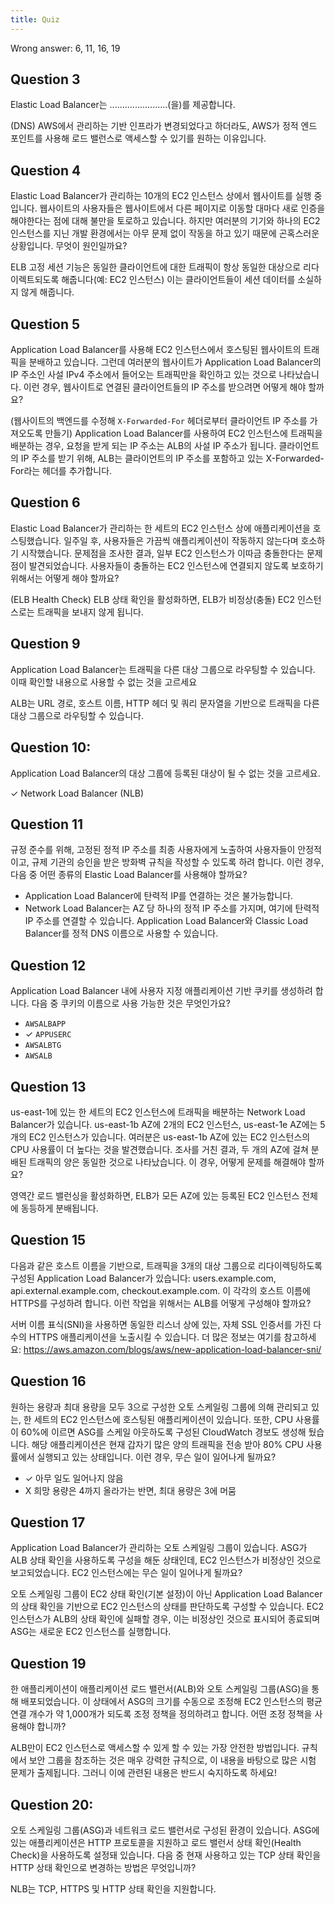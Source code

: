 ```yaml
---
title: Quiz
---
```


Wrong answer: 6, 11, 16, 19

## Question 3
Elastic Load Balancer는 .......................(을)를 제공합니다.

(DNS) AWS에서 관리하는 기반 인프라가 변경되었다고 하더라도, AWS가 정적 엔드 포인트를 사용해 로드 밸런스로 액세스할 수 있기를 원하는 이유입니다.


## Question 4
Elastic Load Balancer가 관리하는 10개의 EC2 인스턴스 상에서 웹사이트를 실행 중입니다. 웹사이트의 사용자들은 웹사이트에서 다른 페이지로 이동할 대마다 새로 인증을 해야한다는 점에 대해 불만을 토로하고 있습니다. 하지만 여러분의 기기와 하나의 EC2 인스턴스를 지닌 개발 환경에서는 아무 문제 없이 작동을 하고 있기 때문에 곤혹스러운 상황입니다. 무엇이 원인일까요?

ELB 고정 세션 기능은 동일한 클라이언트에 대한 트래픽이 항상 동일한 대상으로 리다이렉트되도록 해줍니다(예: EC2 인스턴스) 이는 클라이언트들이 세션 데이터를 소실하지 않게 해줍니다.



## Question 5
Application Load Balancer를 사용해 EC2 인스턴스에서 호스팅된 웹사이트의 트래픽을 분배하고 있습니다. 그런데 여러분의 웹사이트가 Application Load Balancer의 IP 주소인 사설 IPv4 주소에서 들어오는 트래픽만을 확인하고 있는 것으로 나타났습니다. 이런 경우, 웹사이트로 연결된 클라이언트들의 IP 주소를 받으려면 어떻게 해야 할까요?

(웹사이트의 백엔드를 수정해 `X-Forwarded-For` 헤더로부터 클라이언트 IP 주소를 가져오도록 만들기) Application Load Balancer를 사용하여 EC2 인스턴스에 트래픽을 배분하는 경우, 요청을 받게 되는 IP 주소는 ALB의 사설 IP 주소가 됩니다. 클라이언트의 IP 주소를 받기 위해, ALB는 클라이언트의 IP 주소를 포함하고 있는 X-Forwarded-For라는 헤더를 추가합니다.



## Question 6
Elastic Load Balancer가 관리하는 한 세트의 EC2 인스턴스 상에 애플리케이션을 호스팅했습니다. 일주일 후, 사용자들은 가끔씩 애플리케이션이 작동하지 않는다며 호소하기 시작했습니다. 문제점을 조사한 결과, 일부 EC2 인스턴스가 이따금 충돌한다는 문제점이 발견되었습니다. 사용자들이 충돌하는 EC2 인스턴스에 연결되지 않도록 보호하기 위해서는 어떻게 해야 할까요?

(ELB Health Check) ELB 상태 확인을 활성화하면, ELB가 비정상(충돌) EC2 인스턴스로는 트래픽을 보내지 않게 됩니다.



## Question 9
Application Load Balancer는 트래픽을 다른 대상 그룹으로 라우팅할 수 있습니다. 이때 확인할 내용으로 사용할 수 없는 것을 고르세요

ALB는 URL 경로, 호스트 이름, HTTP 헤더 및 쿼리 문자열을 기반으로 트래픽을 다른 대상 그룹으로 라우팅할 수 있습니다.



## Question 10:
Application Load Balancer의 대상 그룹에 등록된 대상이 될 수 없는 것을 고르세요.

✓ Network Load Balancer (NLB)


## Question 11
규정 준수를 위해, 고정된 정적 IP 주소를 최종 사용자에게 노출하여 사용자들이 안정적이고, 규제 기관의 승인을 받은 방화벽 규칙을 작성할 수 있도록 하려 합니다. 이런 경우, 다음 중 어떤 종류의 Elastic Load Balancer를 사용해야 할까요?

- Application Load Balancer에 탄력적 IP를 연결하는 것은 불가능합니다.
- Network Load Balancer는 AZ 당 하나의 정적 IP 주소를 가지며, 여기에 탄력적 IP 주소를 연결할 수 있습니다. Application Load Balancer와 Classic Load Balancer를 정적 DNS 이름으로 사용할 수 있습니다.



## Question 12
Application Load Balancer 내에 사용자 지정 애플리케이션 기반 쿠키를 생성하려 합니다. 다음 중 쿠키의 이름으로 사용 가능한 것은 무엇인가요?

- `AWSALBAPP`
- ✓ `APPUSERC`
- `AWSALBTG`
- `AWSALB`


## Question 13
us-east-1에 있는 한 세트의 EC2 인스턴스에 트래픽을 배분하는 Network Load Balancer가 있습니다. us-east-1b AZ에 2개의 EC2 인스턴스, us-east-1e AZ에는 5개의 EC2 인스턴스가 있습니다. 여러분은 us-east-1b AZ에 있는 EC2 인스턴스의 CPU 사용률이 더 높다는 것을 발견했습니다. 조사를 거친 결과, 두 개의 AZ에 걸쳐 분배된 트래픽의 양은 동일한 것으로 나타났습니다. 이 경우, 어떻게 문제를 해결해야 할까요?

영역간 로드 밸런싱을 활성화하면, ELB가 모든 AZ에 있는 등록된 EC2 인스턴스 전체에 동등하게 분배됩니다.


## Question 15
다음과 같은 호스트 이름을 기반으로, 트래픽을 3개의 대상 그룹으로 리다이렉팅하도록 구성된 Application Load Balancer가 있습니다: users.example.com, api.external.example.com, checkout.example.com. 이 각각의 호스트 이름에 HTTPS를 구성하려 합니다. 이런 작업을 위해서는 ALB를 어떻게 구성해야 할까요?

서버 이름 표식(SNI)을 사용하면 동일한 리스너 상에 있는, 자체 SSL 인증서를 가진 다수의 HTTPS 애플리케이션을 노출시킬 수 있습니다. 더 많은 정보는 여기를 참고하세요: https://aws.amazon.com/blogs/aws/new-application-load-balancer-sni/



## Question 16
원하는 용량과 최대 용량을 모두 3으로 구성한 오토 스케일링 그룹에 의해 관리되고 있는, 한 세트의 EC2 인스턴스에 호스팅된 애플리케이션이 있습니다. 또한, CPU 사용률이 60%에 이르면 ASG를 스케일 아웃하도록 구성된 CloudWatch 경보도 생성해 뒀습니다. 해당 애플리케이션은 현재 갑자기 많은 양의 트래픽을 전송 받아 80% CPU 사용률에서 실행되고 있는 상태입니다. 이런 경우, 무슨 일이 일어나게 될까요?

- ✓ 아무 일도 일어나지 않음
- X 희망 용량은 4까지 올라가는 반면, 최대 용량은 3에 머뭄


## Question 17
Application Load Balancer가 관리하는 오토 스케일링 그룹이 있습니다. ASG가 ALB 상태 확인을 사용하도록 구성을 해둔 상태인데, EC2 인스턴스가 비정상인 것으로 보고되었습니다. EC2 인스턴스에는 무슨 일이 일어나게 될까요?

오토 스케일링 그룹이 EC2 상태 확인(기본 설정)이 아닌 Application Load Balancer의 상태 확인을 기반으로 EC2 인스턴스의 상태를 판단하도록 구성할 수 있습니다. EC2 인스턴스가 ALB의 상태 확인에 실패할 경우, 이는 비정상인 것으로 표시되어 종료되며 ASG는 새로운 EC2 인스턴스를 실행합니다.



## Question 19
한 애플리케이션이 애플리케이션 로드 밸런서(ALB)와 오토 스케일링 그룹(ASG)을 통해 배포되었습니다. 이 상태에서 ASG의 크기를 수동으로 조정해 EC2 인스턴스의 평균 연결 개수가 약 1,000개가 되도록 조정 정책을 정의하려고 합니다. 어떤 조정 정책을 사용해야 합니까?

ALB만이 EC2 인스턴스로 액세스할 수 있게 할 수 있는 가장 안전한 방법입니다. 규칙에서 보안 그룹을 참조하는 것은 매우 강력한 규칙으로, 이 내용을 바탕으로 많은 시험 문제가 출제됩니다. 그러니 이에 관련된 내용은 반드시 숙지하도록 하세요!



## Question 20:
오토 스케일링 그룹(ASG)과 네트워크 로드 밸런서로 구성된 환경이 있습니다. ASG에 있는 애플리케이션은 HTTP 프로토콜을 지원하고 로드 밸런서 상태 확인(Health Check)을 사용하도록 설정돼 있습니다. 다음 중 현재 사용하고 있는 TCP 상태 확인을 HTTP 상태 확인으로 변경하는 방법은 무엇입니까?

NLB는 TCP, HTTPS 및 HTTP 상태 확인을 지원합니다.


